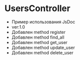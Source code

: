 # UsersController
* Пример использования JsDoc
* ver:1.0
* Добавлен method register
* Добавлен method find_all
* Добавлен method get_user
* Добавлен method update_user
* Добавлен method delete_user
